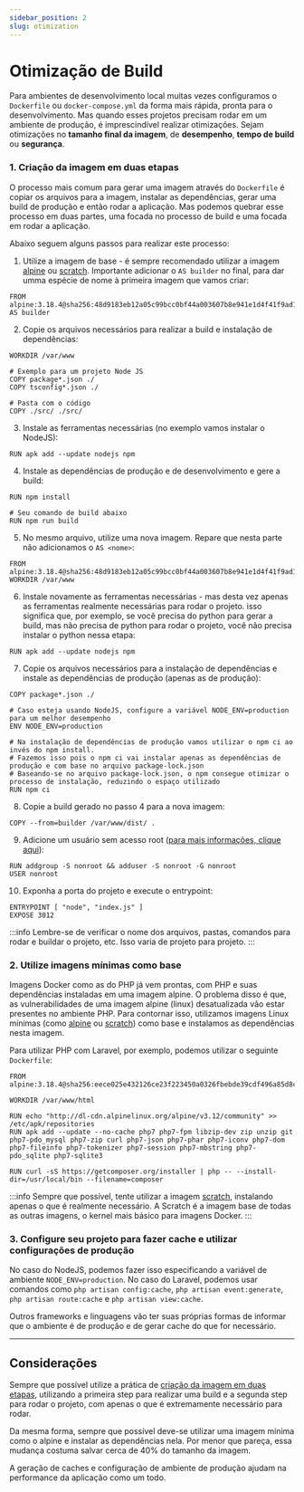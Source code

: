 ```yaml
---
sidebar_position: 2
slug: otimization
---
```


# Otimização de Build

Para ambientes de desenvolvimento local muitas vezes configuramos o `Dockerfile` ou `docker-compose.yml` da forma mais rápida, pronta para o desenvolvimento. Mas quando esses projetos precisam rodar em um ambiente de produção, é imprescindível realizar otimizações. Sejam otimizações no **tamanho final da imagem**, de **desempenho**, **tempo de build** ou **segurança**.

### 1. Criação da imagem em duas etapas

O processo mais comum para gerar uma imagem através do `Dockerfile` é copiar os arquivos para a imagem, instalar as dependências, gerar uma build de produção e então rodar a aplicação. Mas podemos quebrar esse processo em duas partes, uma focada no processo de build e uma focada em rodar a aplicação.

Abaixo seguem alguns passos para realizar este processo:

1. Utilize a imagem de base - é sempre recomendado utilizar a imagem [alpine](https://hub.docker.com/_/alpine) ou [scratch](https://hub.docker.com/_/scratch). Importante adicionar o `AS builder` no final, para dar umma espécie de nome à primeira imagem que vamos criar:
```shell
FROM alpine:3.18.4@sha256:48d9183eb12a05c99bcc0bf44a003607b8e941e1d4f41f9ad12bdcc4b5672f86 AS builder
```

2. Copie os arquivos necessários para realizar a build e instalação de dependências:
```shell
WORKDIR /var/www

# Exemplo para um projeto Node JS
COPY package*.json ./
COPY tsconfig*.json ./

# Pasta com o código
COPY ./src/ ./src/

```

3. Instale as ferramentas necessárias (no exemplo vamos instalar o NodeJS):
```shell
RUN apk add --update nodejs npm
```

4. Instale as dependências de produção e de desenvolvimento e gere a build:
```shell
RUN npm install

# Seu comando de build abaixo
RUN npm run build
```

5. No mesmo arquivo, utilize uma nova imagem. Repare que nesta parte não adicionamos o `AS <nome>`:
```shell
FROM alpine:3.18.4@sha256:48d9183eb12a05c99bcc0bf44a003607b8e941e1d4f41f9ad12bdcc4b5672f86
WORKDIR /var/www
```

6. Instale novamente as ferramentas necessárias - mas desta vez apenas as ferramentas realmente necessárias para rodar o projeto. isso significa que, por exemplo, se você precisa do python para gerar a build, mas não precisa de python para rodar o projeto, você não precisa instalar o python nessa etapa:
```shell
RUN apk add --update nodejs npm
```

7. Copie os arquivos necessários para a instalação de dependências e instale as dependências de produção (apenas as de produção):
```shell
COPY package*.json ./

# Caso esteja usando NodeJS, configure a variável NODE_ENV=production para um melhor desempenho
ENV NODE_ENV=production

# Na instalação de dependências de produção vamos utilizar o npm ci ao invés do npm install.
# Fazemos isso pois o npm ci vai instalar apenas as dependências de produção e com base no arquivo package-lock.json
# Baseando-se no arquivo package-lock.json, o npm consegue otimizar o processo de instalação, reduzindo o espaço utilizado
RUN npm ci
```

8. Copie a build gerado no passo 4 para a nova imagem:
```shell
COPY --from=builder /var/www/dist/ .
```

9. Adicione um usuário sem acesso root ([para mais informações, clique aqui](../security/)):
```shell
RUN addgroup -S nonroot && adduser -S nonroot -G nonroot
USER nonroot
```

10. Exponha a porta do projeto e execute o entrypoint:
```shell
ENTRYPOINT [ "node", "index.js" ]
EXPOSE 3012
```

:::info
Lembre-se de verificar o nome dos arquivos, pastas, comandos para rodar e buildar o projeto, etc. Isso varia de projeto para projeto.
:::

### 2. Utilize imagens mínimas como base

Imagens Docker como as do PHP já vem prontas, com PHP e suas dependências instaladas em uma imagem alpine. O problema disso é que, as vulnerabilidades de uma imagem alpine (linux) desatualizada vão estar presentes no ambiente PHP. Para contornar isso, utilizamos imagens Linux mínimas (como [alpine](https://hub.docker.com/_/alpine) ou [scratch](https://hub.docker.com/_/scratch)) como base e instalamos as dependências nesta imagem.

Para utilizar PHP com Laravel, por exemplo, podemos utilizar o seguinte `Dockerfile`:

```shell
FROM alpine:3.18.4@sha256:eece025e432126ce23f223450a0326fbebde39cdf496a85d8c016293fc851978

WORKDIR /var/www/html

RUN echo "http://dl-cdn.alpinelinux.org/alpine/v3.12/community" >> /etc/apk/repositories
RUN apk add --update --no-cache php7 php7-fpm libzip-dev zip unzip git php7-pdo_mysql php7-zip curl php7-json php7-phar php7-iconv php7-dom php7-fileinfo php7-tokenizer php7-session php7-mbstring php7-pdo_sqlite php7-sqlite3

RUN curl -sS https://getcomposer.org/installer | php -- --install-dir=/usr/local/bin --filename=composer

```

:::info
Sempre que possível, tente utilizar a imagem [scratch](https://hub.docker.com/_/scratch), instalando apenas o que é realmente necessário.
A Scratch é a imagem base de todas as outras imagens, o kernel mais básico para imagens Docker.
:::


### 3. Configure seu projeto para fazer cache e utilizar configurações de produção

No caso do NodeJS, podemos fazer isso especificando a variável de ambiente `NODE_ENV=production`. No caso do Laravel, podemos usar comandos como `php artisan config:cache`, `php artisan event:generate`, `php artisan route:cache` e `php artisan view:cache`.

Outros frameworks e linguagens vão ter suas próprias formas de informar que o ambiente é de produção e de gerar cache do que for necessário.


---

## Considerações

Sempre que possível utilize a prática de [criação da imagem em duas etapas](#1-criação-da-imagem-em-duas-etapas), utilizando a primeira step para realizar uma build e a segunda step para rodar o projeto, com apenas o que é extremamente necessário para rodar.

Da mesma forma, sempre que possível deve-se utilizar uma imagem mínima como o alpine e instalar as dependências nela. Por menor que pareça, essa mudança costuma salvar cerca de 40% do tamanho da imagem.

A geração de caches e configuração de ambiente de produção ajudam na performance da aplicação como um todo.